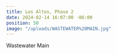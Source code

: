 ```yaml
---
title: Los Altos, Phase 2
date: 2024-02-14 16:07:00 -06:00
position: 50
image: "/uploads/WASTEWATER%20MAIN.jpg"
---
```


Wastewater Main